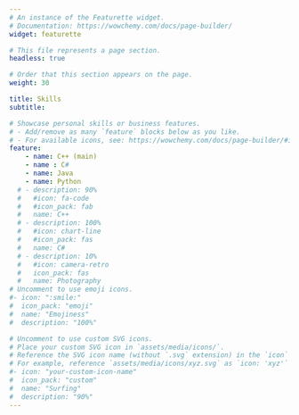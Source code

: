 ```yaml
---
# An instance of the Featurette widget.
# Documentation: https://wowchemy.com/docs/page-builder/
widget: featurette

# This file represents a page section.
headless: true

# Order that this section appears on the page.
weight: 30

title: Skills
subtitle:

# Showcase personal skills or business features.
# - Add/remove as many `feature` blocks below as you like.
# - For available icons, see: https://wowchemy.com/docs/page-builder/#icons
feature:
    - name: C++ (main)
    - name : C#
    - name: Java
    - name: Python
  # - description: 90%
  #   #icon: fa-code
  #   #icon_pack: fab
  #   name: C++
  # - description: 100%
  #   #icon: chart-line
  #   #icon_pack: fas
  #   name: C#
  # - description: 10%
  #   #icon: camera-retro
  #   icon_pack: fas
  #   name: Photography
# Uncomment to use emoji icons.
#- icon: ":smile:"
#  icon_pack: "emoji"
#  name: "Emojiness"
#  description: "100%"

# Uncomment to use custom SVG icons.
# Place your custom SVG icon in `assets/media/icons/`.
# Reference the SVG icon name (without `.svg` extension) in the `icon` field.
# For example, reference `assets/media/icons/xyz.svg` as `icon: 'xyz'`
#- icon: "your-custom-icon-name"
#  icon_pack: "custom"
#  name: "Surfing"
#  description: "90%"
---
```

